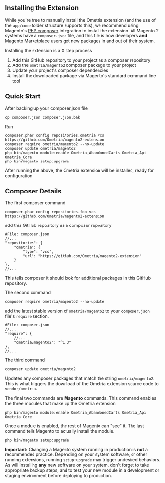 Installing the Extension
--------------------------------------------------

While you're free to manually install the Ometria extension (and the use of the `app/code` folder structure supports this), we recommend using Magento's [PHP composer](https://getcomposer.org/) integration to install the extension.  All Magento 2 systems have a `composer.json` file, and this file is how developers **and** Magento Marketplace users get new packages in and out of their system.

Installing the extension is a X step process

1. Add this GitHub repository to your project as a composer repository
2. Add the `ometria/magento2` composer package to your project
3. Update your project's composer dependencies
4. Install the downloaded package via Magento's standard command line tool

Quick Start
--------------------------------------------------
After backing up your composer.json file

    cp composer.json composer.json.bak

Run

    composer.phar config repositories.ometria vcs https://github.com/Ometria/magento2-extension
    composer require ometria/magento2 --no-update
    composer update ometria/magento2
    php bin/magento module:enable Ometria_AbandonedCarts Ometria_Api Ometria_Core
    php bin/magento setup:upgrade

After running the above, the Ometria extension will be installed, ready for configuration.

Composer Details
--------------------------------------------------
The first composer command

    composer.phar config repositories.foo vcs https://github.com/Ometria/magento2-extension

add this GitHub repository as a composer repository

    #File: composer.json
    //...
    "repositories": {
        "ometria": {
            "type": "vcs",
            "url": "https://github.com/Ometria/magento2-extension"
        }
    },
    //...

This tells composer it should look for additional packages in this GitHub repository.

The second command

    composer require ometria/magento2 --no-update

add the latest stable version of `ometria/magento2` to your `composer.json` file's `require` section.

    #File: composer.json
    //...
    "require": {
        //...
        "ometria/magento2": "^1.3"
    },
    //...

The third command

    composer update ometria/magento2

Updates any composer packages that match the string `ometria/magento2`.  This is what triggers the download of the Ometria extension source code to `vendor/ometria`.

The final two commands are **Magento** commands.  This command enables the three modules that make up the Ometria extension

    php bin/magento module:enable Ometria_AbandonedCarts Ometria_Api Ometria_Core

Once a module is enabled, the rest of Magento can "see" it. The last command tells Magento to actually install the module.

    php bin/magento setup:upgrade

**Important:** Changing a Magento system running in production is **not** a recommended practice.  Depending on your system software, or other running extensions, running `setup:upgrade` may trigger undesired behaviors.  As will installing **any** new software on your system, don't forget to take appropriate backup steps, and to test your new module in a development or staging environment before deploying to production.
